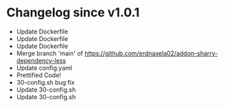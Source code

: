 # Changelog since v1.0.1
- Update Dockerfile 
- Update Dockerfile 
- Update Dockerfile 
- Merge branch 'main' of https://github.com/erdnaxela02/addon-sharry-dependency-less 
- Update config.yaml 
- Prettified Code! 
- 30-config.sh bug fix 
- Update 30-config.sh 
- Update 30-config.sh 
